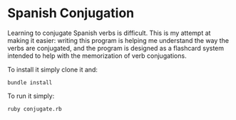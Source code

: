 # Spanish Conjugation

Learning to conjugate Spanish verbs is difficult.  This is my attempt at making it easier: writing this program
is helping me understand the way the verbs are conjugated, and the program is designed as a flashcard system
intended to help with the memorization of verb conjugations.

To install it simply clone it and:

    bundle install

To run it simply:

    ruby conjugate.rb
